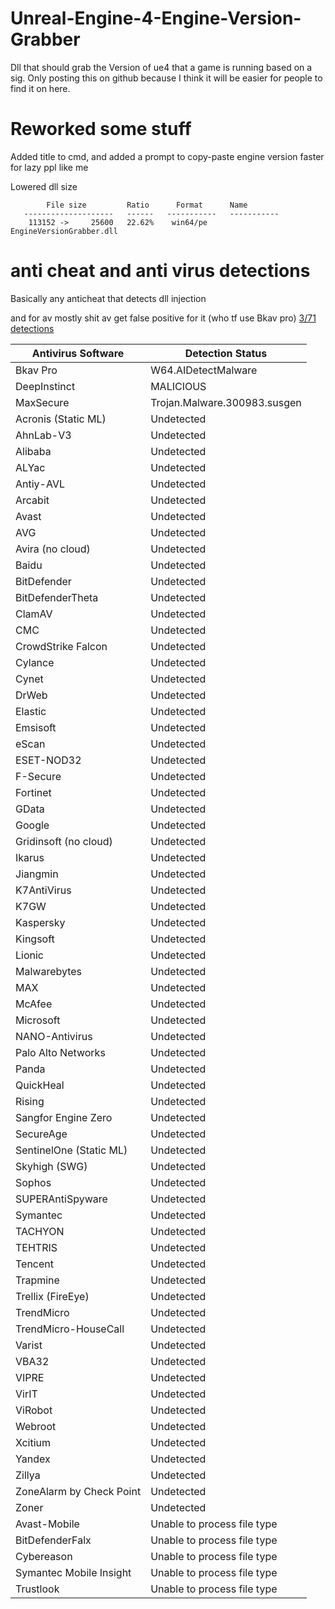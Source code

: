 # Unreal-Engine-4-Engine-Version-Grabber

Dll that should grab the Version of ue4 that a game is running based on a sig.
Only posting this on github because I think it will be easier for people to find it on here.

# Reworked some stuff

Added title to cmd, and added a prompt to copy-paste engine version faster for lazy ppl like me

Lowered dll size

```
        File size         Ratio      Format      Name
   --------------------   ------   -----------   -----------
    113152 ->     25600   22.62%    win64/pe     EngineVersionGrabber.dll     
```
# anti cheat and anti virus detections

Basically any anticheat that detects dll injection

and for av mostly shit av get false positive for it (who tf use Bkav pro)
[3/71 detections](https://www.virustotal.com/gui/file/b51ccb9a1d09a455b2e6fe858814ea148c534e506faab89ddebaa319451e8299?nocache=1)



| Antivirus Software                  | Detection Status             |
| ----------------------------------- | ---------------------------- |
| Bkav Pro                            | W64.AIDetectMalware          |
| DeepInstinct                        | MALICIOUS                    |
| MaxSecure                           | Trojan.Malware.300983.susgen |
| Acronis (Static ML)                | Undetected                   |
| AhnLab-V3                           | Undetected                   |
| Alibaba                             | Undetected                   |
| ALYac                               | Undetected                   |
| Antiy-AVL                           | Undetected                   |
| Arcabit                             | Undetected                   |
| Avast                               | Undetected                   |
| AVG                                 | Undetected                   |
| Avira (no cloud)                    | Undetected                   |
| Baidu                               | Undetected                   |
| BitDefender                         | Undetected                   |
| BitDefenderTheta                    | Undetected                   |
| ClamAV                              | Undetected                   |
| CMC                                 | Undetected                   |
| CrowdStrike Falcon                  | Undetected                   |
| Cylance                             | Undetected                   |
| Cynet                               | Undetected                   |
| DrWeb                               | Undetected                   |
| Elastic                             | Undetected                   |
| Emsisoft                            | Undetected                   |
| eScan                               | Undetected                   |
| ESET-NOD32                          | Undetected                   |
| F-Secure                            | Undetected                   |
| Fortinet                            | Undetected                   |
| GData                               | Undetected                   |
| Google                              | Undetected                   |
| Gridinsoft (no cloud)               | Undetected                   |
| Ikarus                              | Undetected                   |
| Jiangmin                            | Undetected                   |
| K7AntiVirus                         | Undetected                   |
| K7GW                                | Undetected                   |
| Kaspersky                           | Undetected                   |
| Kingsoft                            | Undetected                   |
| Lionic                              | Undetected                   |
| Malwarebytes                        | Undetected                   |
| MAX                                 | Undetected                   |
| McAfee                              | Undetected                   |
| Microsoft                           | Undetected                   |
| NANO-Antivirus                      | Undetected                   |
| Palo Alto Networks                  | Undetected                   |
| Panda                               | Undetected                   |
| QuickHeal                           | Undetected                   |
| Rising                              | Undetected                   |
| Sangfor Engine Zero                 | Undetected                   |
| SecureAge                           | Undetected                   |
| SentinelOne (Static ML)            | Undetected                   |
| Skyhigh (SWG)                       | Undetected                   |
| Sophos                              | Undetected                   |
| SUPERAntiSpyware                    | Undetected                   |
| Symantec                            | Undetected                   |
| TACHYON                             | Undetected                   |
| TEHTRIS                             | Undetected                   |
| Tencent                             | Undetected                   |
| Trapmine                            | Undetected                   |
| Trellix (FireEye)                   | Undetected                   |
| TrendMicro                          | Undetected                   |
| TrendMicro-HouseCall                | Undetected                   |
| Varist                              | Undetected                   |
| VBA32                               | Undetected                   |
| VIPRE                               | Undetected                   |
| VirIT                               | Undetected                   |
| ViRobot                             | Undetected                   |
| Webroot                             | Undetected                   |
| Xcitium                             | Undetected                   |
| Yandex                              | Undetected                   |
| Zillya                              | Undetected                   |
| ZoneAlarm by Check Point            | Undetected                   |
| Zoner                               | Undetected                   |
| Avast-Mobile                        | Unable to process file type  |
| BitDefenderFalx                     | Unable to process file type  |
| Cybereason                          | Unable to process file type  |
| Symantec Mobile Insight             | Unable to process file type  |
| Trustlook                           | Unable to process file type  |
